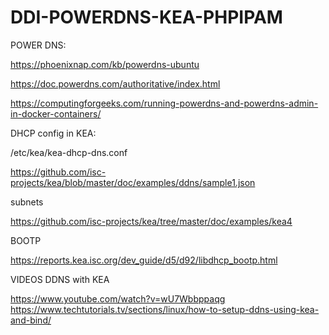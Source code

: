 # DDI-POWERDNS-KEA-PHPIPAM

POWER DNS:

https://phoenixnap.com/kb/powerdns-ubuntu

https://doc.powerdns.com/authoritative/index.html

https://computingforgeeks.com/running-powerdns-and-powerdns-admin-in-docker-containers/

DHCP config in KEA:

/etc/kea/kea-dhcp-dns.conf

https://github.com/isc-projects/kea/blob/master/doc/examples/ddns/sample1.json

subnets

https://github.com/isc-projects/kea/tree/master/doc/examples/kea4

BOOTP 

https://reports.kea.isc.org/dev_guide/d5/d92/libdhcp_bootp.html

VIDEOS DDNS with KEA

https://www.youtube.com/watch?v=wU7Wbbppaqg
https://www.techtutorials.tv/sections/linux/how-to-setup-ddns-using-kea-and-bind/





